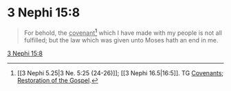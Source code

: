 # 3 Nephi 15:8

> For behold, the <u>covenant</u>[^a] which I have made with my people is not all fulfilled; but the law which was given unto Moses hath an end in me.

[3 Nephi 15:8](https://www.churchofjesuschrist.org/study/scriptures/bofm/3-ne/15?lang=eng&id=p8#p8)


[^a]: [[3 Nephi 5.25|3 Ne. 5:25 (24-26)]]; [[3 Nephi 16.5|16:5]]. TG [Covenants](https://www.churchofjesuschrist.org/study/scriptures/tg/covenants?lang=eng); [Restoration of the Gospel](https://www.churchofjesuschrist.org/study/scriptures/tg/restoration-of-the-gospel?lang=eng).
